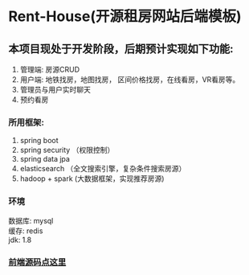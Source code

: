 # Rent-House(开源租房网站后端模板)

## 本项目现处于开发阶段，后期预计实现如下功能:
1. 管理端: 房源CRUD
2. 用户端: 地铁找房，地图找房， 区间价格找房，在线看房，VR看房等。
3. 管理员与用户实时聊天
4. 预约看房

### 所用框架: 
1. spring boot
2. spring security （权限控制）
3. spring data jpa 
4. elasticsearch （全文搜索引擎，复杂条件搜索房源）
5. hadoop + spark (大数据框架，实现推荐房源)
### 环境
数据库: mysql  
缓存: redis  
jdk: 1.8  

### [前端源码点这里]()
